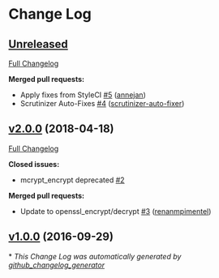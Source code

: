 # Change Log

## [Unreleased](https://github.com/noprotocol/php-mysql-aes-crypt/tree/HEAD)

[Full Changelog](https://github.com/noprotocol/php-mysql-aes-crypt/compare/v2.0.0...HEAD)

**Merged pull requests:**

- Apply fixes from StyleCI [\#5](https://github.com/noprotocol/php-mysql-aes-crypt/pull/5) ([annejan](https://github.com/annejan))
- Scrutinizer Auto-Fixes [\#4](https://github.com/noprotocol/php-mysql-aes-crypt/pull/4) ([scrutinizer-auto-fixer](https://github.com/scrutinizer-auto-fixer))

## [v2.0.0](https://github.com/noprotocol/php-mysql-aes-crypt/tree/v2.0.0) (2018-04-18)
[Full Changelog](https://github.com/noprotocol/php-mysql-aes-crypt/compare/v1.0.0...v2.0.0)

**Closed issues:**

- mcrypt\_encrypt deprecated [\#2](https://github.com/noprotocol/php-mysql-aes-crypt/issues/2)

**Merged pull requests:**

- Update to openssl\_encrypt/decrypt [\#3](https://github.com/noprotocol/php-mysql-aes-crypt/pull/3) ([renanmpimentel](https://github.com/renanmpimentel))

## [v1.0.0](https://github.com/noprotocol/php-mysql-aes-crypt/tree/v1.0.0) (2016-09-29)


\* *This Change Log was automatically generated by [github_changelog_generator](https://github.com/skywinder/Github-Changelog-Generator)*